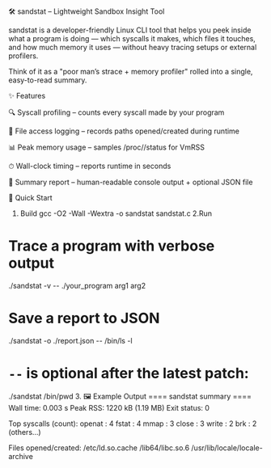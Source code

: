 🛠️ sandstat – Lightweight Sandbox Insight Tool

sandstat is a developer-friendly Linux CLI tool that helps you peek inside what a program is doing — which syscalls it makes, which files it touches, and how much memory it uses — without heavy tracing setups or external profilers.

Think of it as a "poor man’s strace + memory profiler" rolled into a single, easy-to-read summary.

✨ Features

🔍 Syscall profiling – counts every syscall made by your program

📂 File access logging – records paths opened/created during runtime

📊 Peak memory usage – samples /proc/<pid>/status for VmRSS

⏱ Wall-clock timing – reports runtime in seconds

📜 Summary report – human-readable console output + optional JSON file

🚀 Quick Start
1. Build 
gcc -O2 -Wall -Wextra -o sandstat sandstat.c
2.Run 
# Trace a program with verbose output
./sandstat -v -- ./your_program arg1 arg2

# Save a report to JSON
./sandstat -o ./report.json -- /bin/ls -l

# `--` is optional after the latest patch:
./sandstat /bin/pwd
3. 🖼 Example Output
==== sandstat summary ====
Wall time: 0.003 s
Peak RSS: 1220 kB (1.19 MB)
Exit status: 0

Top syscalls (count):
  openat           : 4
  fstat            : 4
  mmap             : 3
  close            : 3
  write            : 2
  brk              : 2
  (others...)

Files opened/created:
  /etc/ld.so.cache
  /lib64/libc.so.6
  /usr/lib/locale/locale-archive
